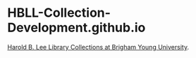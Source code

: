# HBLL-Collection-Development.github.io
[Harold B. Lee Library Collections at Brigham Young University](http://hbll-collection-development.github.io/).
